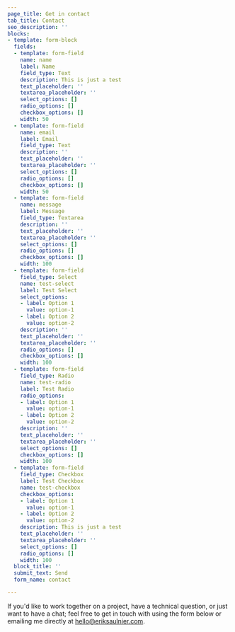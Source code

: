 ```yaml
---
page_title: Get in contact
tab_title: Contact
seo_description: ''
blocks:
- template: form-block
  fields:
  - template: form-field
    name: name
    label: Name
    field_type: Text
    description: This is just a test
    text_placeholder: ''
    textarea_placeholder: ''
    select_options: []
    radio_options: []
    checkbox_options: []
    width: 50
  - template: form-field
    name: email
    label: Email
    field_type: Text
    description: ''
    text_placeholder: ''
    textarea_placeholder: ''
    select_options: []
    radio_options: []
    checkbox_options: []
    width: 50
  - template: form-field
    name: message
    label: Message
    field_type: Textarea
    description: ''
    text_placeholder: ''
    textarea_placeholder: ''
    select_options: []
    radio_options: []
    checkbox_options: []
    width: 100
  - template: form-field
    field_type: Select
    name: test-select
    label: Test Select
    select_options:
    - label: Option 1
      value: option-1
    - label: Option 2
      value: option-2
    description: ''
    text_placeholder: ''
    textarea_placeholder: ''
    radio_options: []
    checkbox_options: []
    width: 100
  - template: form-field
    field_type: Radio
    name: test-radio
    label: Test Radio
    radio_options:
    - label: Option 1
      value: option-1
    - label: Option 2
      value: option-2
    description: ''
    text_placeholder: ''
    textarea_placeholder: ''
    select_options: []
    checkbox_options: []
    width: 100
  - template: form-field
    field_type: Checkbox
    label: Test Checkbox
    name: test-checkbox
    checkbox_options:
    - label: Option 1
      value: option-1
    - label: Option 2
      value: option-2
    description: This is just a test
    text_placeholder: ''
    textarea_placeholder: ''
    select_options: []
    radio_options: []
    width: 100
  block_title: ''
  submit_text: Send
  form_name: contact

---
```

If you'd like to work together on a project, have a technical question, or just want to have a chat; feel free to get in touch with using the form below or emailing me directly at [hello@eriksaulnier.com](mailto:hello@eriksaulnier.com "Email me").
